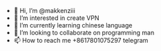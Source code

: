 - 👋 Hi, I’m @makkenziii
- 👀 I’m interested in create VPN
- 🌱 I’m currently learning chinese language
- 💞️ I’m looking to collaborate on programming man
- 📫 How to reach me +8617801075297 telegram

<!---
makkenziii/makkenziii is a ✨ special ✨ repository because its `README.md` (this file) appears on your GitHub profile.
You can click the Preview link to take a look at your changes.
--->
